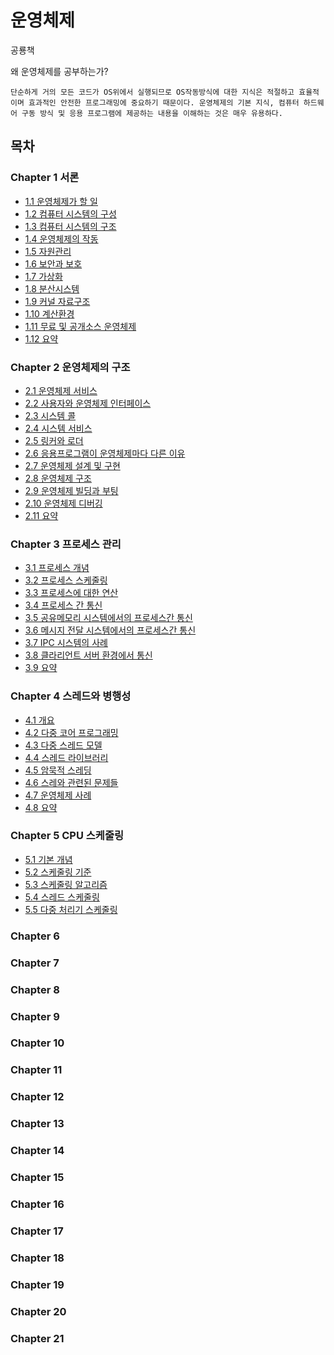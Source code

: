 # 운영체제

공룡책

왜 운영체제를 공부하는가?

```
단순하게 거의 모든 코드가 OS위에서 실행되므로 OS작동방식에 대한 지식은 적절하고 효율적이며 효과적인 안전한 프로그래밍에 중요하기 때문이다. 운영체제의 기본 지식, 컴퓨터 하드웨어 구동 방식 및 응용 프로그램에 제공하는 내용을 이해하는 것은 매우 유용하다.
```

## 목차

### Chapter 1 서론

-   [1.1 운영체제가 할 일](./Chapter1/1.1%20운영체제가%20할%20일.md)
-   [1.2 컴퓨터 시스템의 구성](./Chapter1/1.2%20컴퓨터%20시스템의%20구성.md)
-   [1.3 컴퓨터 시스템의 구조](./Chapter1/1.3%20컴퓨터%20시스템의%20구조.md)
-   [1.4 운영체제의 작동](./Chapter1/1.4%20운영체제의%20작동.md)
-   [1.5 자원관리](./Chapter1/1.5%20자원관리.md)
-   [1.6 보안과 보호](./Chapter1/1.6%20보안과%20보호.md)
-   [1.7 가상화](./Chapter1/1.7%20가상화.md)
-   [1.8 분산시스템](./Chapter1/1.8%20분산시스템.md)
-   [1.9 커널 자료구조](./Chapter1/1.9%20커널%20자료구조.md)
-   [1.10 계산환경](./Chapter1/1.10%20계산%20환경.md)
-   [1.11 무료 및 공개소스 운영체제](./Chapter1/1.11%20무료%20및%20공개소스%20운영체제.md)
-   [1.12 요약](./Chapter1/1.12%20요약.md)

### Chapter 2 운영체제의 구조

-   [2.1 운영체제 서비스](./Chapter2/2.1%20운영체제%20서비스.md)
-   [2.2 사용자와 운영체제 인터페이스](./Chapter2/2.2%20사용자와%20운영체제%20인터페이스.md)
-   [2.3 시스템 콜](./Chapter2/2.3%20시스템%20콜.md)
-   [2.4 시스템 서비스](./Chapter2/2.4%20시스템%20서비스.md)
-   [2.5 링커와 로더](./Chapter2/2.5%20링커와%20로더.md)
-   [2.6 응용프로그램이 운영체제마다 다른 이유](./Chapter2/2.6%20응용프로그램이%20운영체제마다%20다른%20이유.md)
-   [2.7 운영체제 설계 및 구현](./Chapter2/2.7%20운영체제%20설계%20및%20구현.md)
-   [2.8 운영체제 구조](./Chapter2/2.8%20운영체제%20구조.md)
-   [2.9 운영체제 빌딩과 부팅](./Chapter2/2.9%20운영체제%20빌딩과%20부팅.md)
-   [2.10 운영체제 디버깅](./Chapter2/2.10%20운영체제%20디버깅.md)
-   [2.11 요약](./Chapter2/2.11%20요약.md)

### Chapter 3 프로세스 관리

-   [3.1 프로세스 개념](./Chapter3/3.1%20프로세스%20개념.md)
-   [3.2 프로세스 스케줄링](./Chapter3/3.2%20프로세스%20스케줄링.md)
-   [3.3 프로세스에 대한 연산](./Chapter3/3.3%20프로세스에%20대한%20연산.md)
-   [3.4 프로세스 간 통신](./Chapter3/3.4%20프로세스간%20통신.md)
-   [3.5 공유메모리 시스템에서의 프로세스간 통신](./Chapter3/3.5%20공유%20메모리%20시스템에서의%20프로세스간%20통신.md)
-   [3.6 메시지 전달 시스템에서의 프로세스간 통신](./Chapter3/3.6%20메시지%20전달%20시스템에서의%20프로세스간%20통신.md)
-   [3.7 IPC 시스템의 사례](./Chapter3/3.7%20IPC%20시스템의%20사례.md)
-   [3.8 클라리언트 서버 환경에서 통신](./Chapter3/3.8%20클라이언트%20서버%20환경에서%20통신.md)
-   [3.9 요약](./Chapter3/3.9%20요약.md)

### Chapter 4 스레드와 병행성

-   [4.1 개요](./Chapter4/4.1%20개요.md)
-   [4.2 다중 코어 프로그래밍](./Chapter4/4.2%20다중%20코어%20프로그래밍.md)
-   [4.3 다중 스레드 모델](./Chapter4/4.3%20다중%20스레드%20모델.md)
-   [4.4 스레드 라이브러리](./Chapter4/4.4%20스레드%20라이브러리.md)
-   [4.5 암묵적 스레딩](./Chapter4/4.5%20암묵적%20스레딩.md)
-   [4.6 스레와 관련된 문제들](./Chapter4/4.6%20스레드와%20관련된%20문제들.md)
-   [4.7 운영체제 사례](./Chapter4/4.7%20운영체제%20사례.md)
-   [4.8 요약](./Chapter4/4.8%20요약.md)

### Chapter 5 CPU 스케줄링

-   [5.1 기본 개념](./Chapter5/5.1%20기본%20개념.md)
-   [5.2 스케줄링 기준](./Chapter5/5.2%20스케줄링%20기준.md)
-   [5.3 스케줄링 알고리즘](./Chapter5/5.3%20스케줄링%20알고리즘.md)
-   [5.4 스레드 스케줄링](./Chapter5/5.4%20스레드%20스케줄링.md)
-   [5.5 다중 처리기 스케줄링](./Chapter5/5.5%20다중%20처리기%20스케줄링.md)

### Chapter 6

### Chapter 7

### Chapter 8

### Chapter 9

### Chapter 10

### Chapter 11

### Chapter 12

### Chapter 13

### Chapter 14

### Chapter 15

### Chapter 16

### Chapter 17

### Chapter 18

### Chapter 19

### Chapter 20

### Chapter 21
